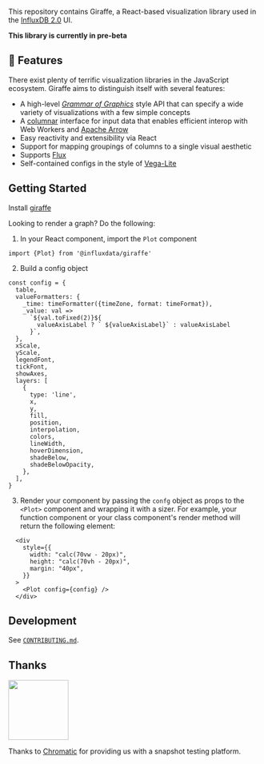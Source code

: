 This repository contains Giraffe, a React-based visualization library used in the [InfluxDB 2.0](https://github.com/influxdata/influxdb/) UI.

**This library is currently in pre-beta**

## 🦒 Features

There exist plenty of terrific visualization libraries in the JavaScript ecosystem.
Giraffe aims to distinguish itself with several features:

- A high-level [_Grammar of Graphics_](http://vita.had.co.nz/papers/layered-grammar.pdf) style API that can specify a wide variety of visualizations with a few simple concepts
- A [columnar](https://observablehq.com/@mbostock/manipulating-flat-arrays) interface for input data that enables efficient interop with Web Workers and [Apache Arrow](https://arrow.apache.org/)
- Easy reactivity and extensibility via React
- Support for mapping groupings of columns to a single visual aesthetic
- Supports [Flux](https://www.influxdata.com/products/flux)
- Self-contained configs in the style of [Vega-Lite](https://vega.github.io/vega-lite/)

## Getting Started [](#getting-started)

Install [giraffe](https://www.npmjs.com/package/@influxdata/giraffe)

Looking to render a graph? Do the following:

1. In your React component, import the `Plot` component

```
import {Plot} from '@influxdata/giraffe'
```

2. Build a config object

```
const config = {
  table,
  valueFormatters: {
    _time: timeFormatter({timeZone, format: timeFormat}),
    _value: val =>
      `${val.toFixed(2)}${
        valueAxisLabel ? ` ${valueAxisLabel}` : valueAxisLabel
      }`,
  },
  xScale,
  yScale,
  legendFont,
  tickFont,
  showAxes,
  layers: [
    {
      type: 'line',
      x,
      y,
      fill,
      position,
      interpolation,
      colors,
      lineWidth,
      hoverDimension,
      shadeBelow,
      shadeBelowOpacity,
    },
  ],
}
```

3. Render your component by passing the `confg` object as props to the `<Plot>` component and wrapping it with a sizer. For example, your function component or your class component's render method will return the following element:

```
  <div
    style={{
      width: "calc(70vw - 20px)",
      height: "calc(70vh - 20px)",
      margin: "40px",
    }}
  >
    <Plot config={config} />
  </div>
```

## Development

See [`CONTRIBUTING.md`](./CONTRIBUTING.md).

## Thanks

<a href="https://www.chromaticqa.com/">
  <img src="https://cdn-images-1.medium.com/letterbox/147/36/50/50/1*oHHjTjInDOBxIuYHDY2gFA.png?source=logoAvatar-d7276495b101---37816ec27d7a" width="120"/>
</a>

Thanks to [Chromatic](https://www.chromaticqa.com/) for providing us with a snapshot testing platform.
